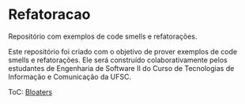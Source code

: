 # Refatoracao
Repositório com exemplos de code smells e refatorações.

Este repositório foi criado com o objetivo de prover exemplos de code smells e refatorações. 
Ele será construído colaborativamente pelos estudantes de Engenharia de Software II do Curso de Tecnologias de Informação e Comunicação da UFSC.

ToC:
[Bloaters](https://github.com/andreabord/refatoracao/wiki/Bloaters)
